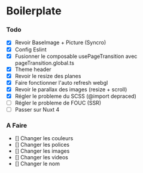 # Boilerplate

### Todo

- [x] Revoir BaseImage + Picture (Syncro)
- [x] Config Eslint
- [x] Fusionner le composable usePageTransition avec pageTransition.global.ts
- [x] Theme header
- [x] Revoir le resize des planes
- [x] Faire fonctionner l'auto refresh webgl
- [x] Revoir le parallax des images (resize + scroll)
- [x] Régler le probleme du SCSS (@import depraced)
- [ ] Régler le probleme de FOUC (SSR)
- [ ] Passer sur Nuxt 4

### A Faire

- [] Changer les couleurs
- [] Changer les polices
- [] Changer les images
- [] Changer les videos
- [] Changer le nom
